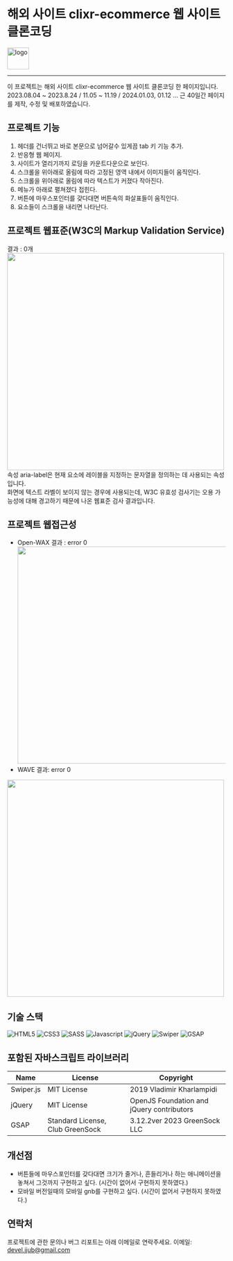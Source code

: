 # 해외 사이트 clixr-ecommerce 웹 사이트 클론코딩

  <img alt="logo" src="https://github.com/jjub0217/jjub0217.github.io/assets/62126380/b704d372-d2da-443e-ac70-f9086ad0ad77" width=50>


----
이 프로젝트는 해외 사이트 clixr-ecommerce 웹 사이트 클론코딩 한 페이지입니다.<br>
2023.08.04 ~ 2023.8.24 / 11.05 ~ 11.19 / 2024.01.03, 01.12 ... 근 40일간 페이지를 제작, 수정 및 배포하였습니다. <br>


## 프로젝트 기능
1. 헤더를 건너뛰고 바로 본문으로 넘어갈수 있게끔 tab 키 기능 추가.
1. 반응형 웹 페이지.
2. 사이트가 열리기까지 로딩을 카운트다운으로 보인다.
3. 스크롤을 위아래로 올림에 따라 고정된 영역 내에서 이미지들이 움직인다.  
4. 스크롤을 위아래로 올림에 따라 텍스트가 커졌다 작아진다.
5. 메뉴가 아래로 펼쳐졌다 접힌다.
6. 버튼에 마우스포인터를 갖다대면 버튼속의 화살표들이 움직인다.
7. 요소들이 스크롤을 내리면 나타난다.


## 프로젝트 웹표준(W3C의 Markup Validation Service)
결과 : 0개 <br>
<img src="https://github.com/jjub0217/jjub0217.github.io/assets/62126380/c8f161aa-3ab7-4748-a83e-bc1aa9daf509" width=500> <br>
속성 aria-label은 현재 요소에 레이블을 지정하는 문자열을 정의하는 데 사용되는 속성입니다. <br> 화면에 텍스트 라벨이 보이지 않는 경우에 사용되는데,  W3C 유효성 검사기는 오용 가능성에 대해 경고하기 때문에 나온 웹표준 검사 결과입니다.

## 프로젝트 웹접근성
- Open-WAX 결과 : error 0<br>
<img src="https://github.com/jjub0217/jjub0217.github.io/assets/62126380/5763ac5b-3892-4df0-810c-66a430c3ed1c" width=500> <br>
- WAVE 결과: error 0<br>
<img src="https://github.com/jjub0217/jjub0217.github.io/assets/62126380/ef544c74-c474-4f27-b7d1-e115198d5db3" width=500>


## 기술 스택
![HTML5](https://img.shields.io/badge/HTML5-FE642E?style=flat-square&logo=HTML5&logoColor=white)
![CSS3](https://img.shields.io/badge/CSS3-2E9AFE?style=flat-square&logo=CSS3&logoColor=white)
![SASS](https://img.shields.io/badge/Sass-cc6699?style=flat-square&logo=sass&logoColor=white)
![Javascript](https://img.shields.io/badge/Javascript-gray?style=flat-square&logo=Javascript&logoColor=f7df1e)
![jQuery](https://img.shields.io/badge/jQuery-0769ad?style=flat-square&logo=jQuery&logoColor=white)
![Swiper](https://img.shields.io/badge/Swiper-gray?style=flat-square&logo=Swiper&logoColor=0080FF)
![GSAP](https://img.shields.io/badge/GSAP-88CE02?style=flat-square&logo=GreenSock&logoColor=white)


## 포함된 자바스크립트 라이브러리
| Name      | License                          | Copyright                                 |
| --------- | -------------------------------- | ----------------------------------------- |
| Swiper.js | MIT License                      | 2019 Vladimir Kharlampidi                 |
| jQuery    | MIT License                      | OpenJS Foundation and jQuery contributors |
| GSAP      | Standard License, Club GreenSock | 3.12.2ver 2023 GreenSock LLC              |

## 개선점
- 버튼들에 마우스포인터를 갖다대면 크기가 줄거나, 흔들리거나 하는 애니메이션을 놓쳐서 그것까지 구현하고 싶다. (시간이 없어서 구현하지 못하였다.)
- 모바일 버전일때의 모바일 gnb를 구현하고 싶다. (시간이 없어서 구현하지 못하였다.)

## 연락처
프로젝트에 관한 문의나 버그 리포트는 아래 이메일로 연락주세요.
이메일: devel.jjub@gmail.com

